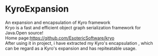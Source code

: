 # KyroExpansion
An expansion and encapsulation of Kyro framework <br>
Kryo is a fast and efficient object graph serialization framework for Java.Open source! <br>
Home page:https://github.com/EsotericSoftware/kryo <br>
After using it in project, i have extracted my Kyro's encapsulation , which can be regard as a Kyro's expansion and has repiteatable usage.<br>
